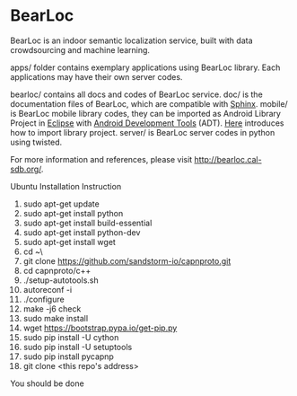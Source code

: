 # BearLoc

BearLoc is an indoor semantic localization service, built with data crowdsourcing and machine learning.


apps/ folder contains exemplary applications using BearLoc library. Each applications may have their own server codes.


bearloc/ contains all docs and codes of BearLoc service. doc/ is the documentation files of BearLoc, which are compatible with [Sphinx](http://sphinx-doc.org/). mobile/ is BearLoc mobile library codes, they can be imported as Android Library Project in [Eclipse](http://www.eclipse.org/) with [Android Development Tools](http://developer.android.com/tools/sdk/eclipse-adt.html) (ADT). [Here](http://developer.android.com/tools/projects/projects-eclipse.html#ReferencingLibraryProject) introduces how to import library project. server/ is BearLoc server codes in python using twisted. 


For more information and references, please visit <http://bearloc.cal-sdb.org/>.

Ubuntu Installation Instruction

1. sudo apt-get update
2. sudo apt-get install python
2. sudo apt-get install build-essential
2. sudo apt-get install python-dev
3. sudo apt-get install wget
4. cd ~\
5. git clone https://github.com/sandstorm-io/capnproto.git
6. cd capnproto/c++
7. ./setup-autotools.sh
8. autoreconf -i
9. ./configure
10. make -j6 check
11. sudo make install
12. wget https://bootstrap.pypa.io/get-pip.py
13. sudo pip install -U cython
14. sudo pip install -U setuptools
15. sudo pip install pycapnp
16. git clone <this repo's address>


You should be done
